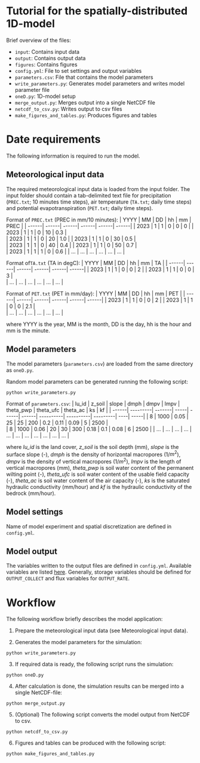 # Tutorial for the spatially-distributed 1D-model

Brief overview of the files:

- `input`: Contains input data
- `output`: Contains output data
- `figures`: Contains figures
- `config.yml`: File to set settings and output variables
- `parameters.csv`: File that contains the model parameters
- `write_parameters.py`: Generates model parameters and writes model parameter file
- `oneD.py`: 1D-model setup
- `merge_output.py`: Merges output into a single NetCDF file
- `netcdf_to_csv.py`: Writes output to csv files
- `make_figures_and_tables.py`: Produces figures and tables

# Date requirements

The following information is required to run the model. 

## Meteorological input data
The required meteorological input data is loaded from the input folder. The input folder should contain a tab-delimited text file
for precipitation (`PREC.txt`; 10 minutes time steps), air temperature (`TA.txt`; daily time steps) and potential evapotranspiration (`PET.txt`; daily time steps).

Format of `PREC.txt` (PREC in mm/10 minutes):
| YYYY  | MM    | DD    | hh    | mm    | PREC  |
| ------| ------| ------| ------| ------| ------|
| 2023  | 1     | 1     | 0     | 0     | 0     |
| 2023  | 1     | 1     | 0     | 10    | 0.3   |        
| 2023  | 1     | 1     | 0     | 20    | 1.0   |
| 2023  | 1     | 1     | 0     | 30    | 0.5   |        
| 2023  | 1     | 1     | 0     | 40    | 0.4   |
| 2023  | 1     | 1     | 0     | 50    | 0.7   |        
| 2023  | 1     | 1     | 1     | 0     | 0.6   |
| ...   | ...   | ...   | ...   | ...   | ...   |

Format of`TA.txt` (TA in degC):
| YYYY  | MM    | DD    | hh    | mm    | TA    |
| ------| ------| ------| ------| ------| ------|
| 2023  | 1     | 1     | 0     | 0     | 2     |
| 2023  | 1     | 1     | 0     | 0     | 3     |        
| ...   | ...   | ...   | ...   | ...   | ...   |

Format of `PET.txt` (PET in mm/day):
| YYYY  | MM    | DD    | hh    | mm    | PET   |
| ------| ------| ------| ------| ------| ------|
| 2023  | 1     | 1     | 0     | 0     | 2     |
| 2023  | 1     | 1     | 0     | 0     | 2.1   |        
| ...   | ...   | ...   | ...   | ...   | ...   |


where YYYY is the year, MM is the month, DD is the day, hh is the hour and mm is the minute.

## Model parameters
The model parameters (`parameters.csv`) are loaded from the same directory as `oneD.py`.

Random model parameters can be generated running the following script:
```
python write_parameters.py
```

Format of `parameters.csv`:
| lu_id | z_soil   | slope  | dmph | dmpv  | lmpv  | theta_pwp | theta_ufc | theta_ac | ks  | kf   |
| ------| ---------| -------| -----| ------| ------| ----------| ----------| ---------| ----| -----|
| 8     | 1000     | 0.05   | 25   | 25    | 200   | 0.2       | 0.11      | 0.09     | 5   | 2500 |  
| 8     | 1000     | 0.06   | 20   | 30    | 300   | 0.18      | 0.1       | 0.08     | 6   | 2500 |
| ...   | ...      | ...    | ...  | ...   | ...   | ...       | ...       | ...      | ... | ...  |

where *lu_id* is the land cover, *z_soil* is the soil depth (mm), *slope* is the surface slope (-), *dmph* is the density of horizontal macropores (1/$m^2$), *dmpv* is the density of vertical macropores (1/$m^2$), *lmpv* is the length of vertical macropores (mm), *theta_pwp* is soil water content of the permanent wilting point (-), *theta_ufc* is soil water content of the usable field capacity (-), *theta_ac* is soil water content of the air capacity (-), *ks* is the saturated hydraulic conductivity (mm/hour) and *kf* is the hydraulic conductivity of the bedrock (mm/hour).

## Model settings
Name of model experiment and spatial discretization are defined in `config.yml`.

## Model output
The variables written to the output files are defined in `config.yml`. Available variables
are listed [here](https://roger.readthedocs.io/en/latest/reference/variables.html#available-variables). Generally, storage variables
should be defined for `OUTPUT_COLLECT` and flux variables for `OUTPUT_RATE`.

# Workflow

The following workflow briefly describes the model application:

1. Prepare the meteorological input data (see Meteorological input data).

2. Generates the model parameters for the simulation:
```
python write_parameters.py
```

3. If required data is ready, the following script runs the simulation:

```
python oneD.py
```

4. After calculation is done, the simulation results can be merged into a single NetCDF-file:
```
python merge_output.py
```

5. (Optional) The following script converts the model output from NetCDF to csv.
```
python netcdf_to_csv.py
```

6. Figures and tables can be produced with the following script:
```
python make_figures_and_tables.py
``````